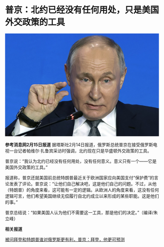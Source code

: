 # 普京：北约已经没有任何用处，只是美国外交政策的工具

![36df60474c4eff3de6e9faf2c51be834.jpg](https://raw.githubusercontent.com/qqhsx/qqnews_image/main/2024/02/15/普京：北约已经没有任何用处，只是美国外交政策的工具/36df60474c4eff3de6e9faf2c51be834.jpg)

**参考消息网2月15日报道** 据塔斯社2月14日报道，俄罗斯总统普京在接受俄罗斯电视一台记者帕维尔·扎鲁宾采访时强调，北约现在只是华盛顿外交政策的工具。

普京说：“我认为北约已经没有任何用处，没有任何意义。意义只有一个——它是美国外交政策的工具。”

报道称，普京还就美国前总统特朗普最近关于欧洲国家应向美国支付“保护费”的言论发表了评论。普京说：“让他们自己解决吧，这是他们自己的问题。不过，从他（特朗普）的角度来看，这可能有一定的逻辑。从欧洲人的角度来看，这没有任何逻辑可言，他们希望美国继续无偿履行自北约成立以来形成的某些职能。这是他们的事。”

普京总结说：“如果美国人认为他们不需要这一工具，那是他们的决定。”（编译/朱立峰）

**相关报道**

[被问拜登和特朗普谁对俄罗斯更有利，普京：拜登，他更可预测](https://news.qq.com/rain/a/20240215A01FON00)

